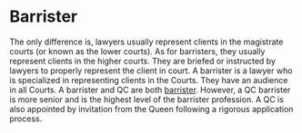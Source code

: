 # Barrister
The only difference is, lawyers usually represent clients in the magistrate courts (or known as the lower courts). As for barristers, they usually represent clients in the higher courts. They are briefed or instructed by lawyers to properly represent the client in court. A barrister is a lawyer who is specialized in representing clients in the Courts. They have an audience in all Courts. A barrister and QC are both [barrister](https://www.divorcelawyerhouston.net/). However, a QC barrister is more senior and is the highest level of the barrister profession. A QC is also appointed by invitation from the Queen following a rigorous application process.
